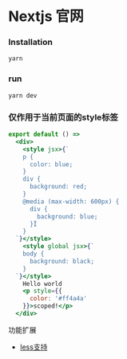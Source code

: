# Nextjs 官网

### Installation

```
yarn
```

### run

```
yarn dev
```



### 仅作用于当前页面的style标签

```jsx
export default () =>
  <div>
    <style jsx>{`
    p {
      color: blue;
    }
    div {
      background: red;
    }
    @media (max-width: 600px) {
      div {
        background: blue;
      }Ï
    }
  `}</style>
    <style global jsx>{`
    body {
      background: black;
    }
  `}</style>
    Hello world
    <p style={{
      color: '#ff4a4a'
    }}>scoped!</p>
  </div>
```

功能扩展
- [less支持](https://github.com/zeit/next-plugins/tree/master/packages/next-less)